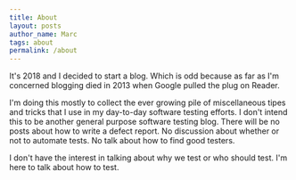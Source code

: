 ```yaml
---
title: About
layout: posts
author_name: Marc
tags: about
permalink: /about
---
```

It's 2018 and I decided to start a blog. Which is odd because as far as I'm concerned blogging died in
2013 when Google pulled the plug on Reader.

I'm doing this mostly to collect the ever growing pile of miscellaneous tipes and tricks that I use in my
day-to-day software testing efforts. I don't intend this to be another general purpose software testing blog.
There will be no posts about how to write a defect report. No discussion about whether or not to automate tests. 
No talk about how to find good testers.

I don't have the interest in talking about why we test or who should test. I'm here to talk about how to test.